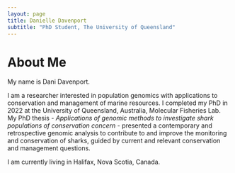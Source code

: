 ```yaml
---
layout: page
title: Danielle Davenport
subtitle: "PhD Student, The University of Queensland"
---
```

# About Me

My name is Dani Davenport.

I am a researcher interested in population genomics with applications to conservation and management of marine resources. I completed my PhD in 2022 at the University of Queensland, Australia, Molecular Fisheries Lab. My PhD thesis - *Applications of genomic methods to investigate shark populations of conservation concern* - presented a contemporary and retrospective genomic analysis to contribute to and improve the monitoring and conservation of sharks, guided by current and relevant conservation and management questions.

I am currently living in Halifax, Nova Scotia, Canada.
